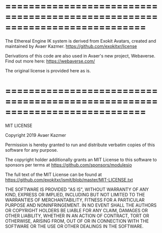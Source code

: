 ============================================================================
============================================================================

The Ethereal Engine IK system is derived from Exokit Avatars, created and maintained
by Avaer Kazmer.
https://github.com/exokitxr/license

Derivations of this code are also used in Avaer's new project, Webaverse.
Find out more here: https://webaverse.com/

The original license is provided here as is.

============================================================================
============================================================================

MIT LICENSE

Copyright 2019 Avaer Kazmer

Permission is hereby granted to run and distribute verbatim copies of this software for any purpose.

The copyright holder additionally grants an MIT License to this software to sponsors per terms at https://github.com/sponsors/modulesio

The full text of the MIT License can be found at https://github.com/exokitxr/ismit/blob/master/MIT-LICENSE.txt

THE SOFTWARE IS PROVIDED "AS IS", WITHOUT WARRANTY OF ANY KIND, EXPRESS OR IMPLIED, INCLUDING BUT NOT LIMITED TO THE WARRANTIES OF MERCHANTABILITY, FITNESS FOR A PARTICULAR PURPOSE AND NONINFRINGEMENT. IN NO EVENT SHALL THE AUTHORS OR COPYRIGHT HOLDERS BE LIABLE FOR ANY CLAIM, DAMAGES OR OTHER LIABILITY, WHETHER IN AN ACTION OF CONTRACT, TORT OR OTHERWISE, ARISING FROM, OUT OF OR IN CONNECTION WITH THE SOFTWARE OR THE USE OR OTHER DEALINGS IN THE SOFTWARE.